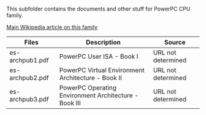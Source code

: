 This subfolder contains the documents and other stuff for PowerPC CPU family.

[Main Wikipedia article on this family](https://en.wikipedia.org/wiki/PowerPC)

| Files | Description | Source |
| ----- | ----------- | ------ |
| es-archpub1.pdf | PowerPC User ISA - Book I | URL not determined |
| es-archpub2.pdf | PowerPC Virtual Environment Architecture - Book II | URL not determined |
| es-archpub3.pdf | PowerPC Operating Environment Architecture - Book III | URL not determined |
